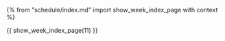 {% from "schedule/index.md" import show_week_index_page with context %}

{{ show_week_index_page(11) }}

